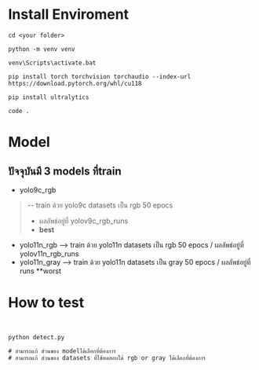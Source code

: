 # Install Enviroment
```
cd <your folder>

python -m venv venv

venv\Scripts\activate.bat

pip install torch torchvision torchaudio --index-url https://download.pytorch.org/whl/cu118

pip install ultralytics

code .
```


# Model

## ปัจจุบันมี 3 models ที่train
- yolo9c_rgb
> -- train ด้วย yolo9c datasets เป็น rgb 50 epocs
> - ผลลัพธ์อยู่ที่ yolov9c_rgb_runs
> - **best**

- yolo11n_rgb --> train ด้วย yolo11n datasets เป็น rgb 50 epocs / ผลลัพธ์อยู่ที่ yolov11n_rgb_runs
- yolo11n_gray --> train ด้วย yolo11n datasets เป็น gray 50 epocs / ผลลัพธ์อยู่ที่ runs **worst



# How to test
```


python detect.py

# สามารถแก้ ส่วนของ modelได้เลือกที่ต้องการ
# สามารถแก้ ส่วนของ datasets ที่ใช้ทดสอบได้ rgb or gray ได้เลือกที่ต้องการ
```
